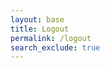 ```yaml
---
layout: base
title: Logout
permalink: /logout
search_exclude: true
---
```


<script type="module">
    import { fetchOptions, pythonURI } from '{{site.baseurl}}/assets/js/api/config.js';
    const URL = pythonURI + '/api/authenticate'; // Assuming pythonURI is defined elsewhere
    const options = {
        ...fetchOptions, // Assuming fetchOptions is defined elsewhere and includes necessary headers, etc.
        method: 'DELETE',
    };
    console.log('Logout clicked');

    fetch(URL, options)
        .then(response => {
            if (response.ok) {
                window.location.href = "{{site.baseurl}}/login";
                // Successfully called the logout endpoint, now redirect to the current page
            } else {
                // Handle response not ok (e.g., display an error message)
                console.error('Logout failed:', response.statusText);
            }
        })
        .catch(error => {
            // Handle any errors that occurred during the fetch
            console.error('Error during logout:', error);
        });
</script>
